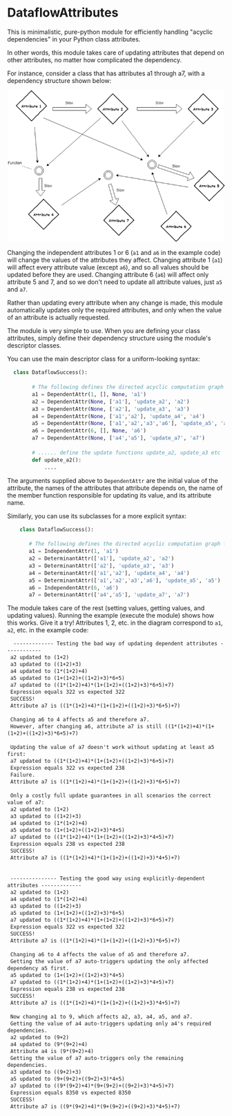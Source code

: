 # DataflowAttributes
This is minimalistic, pure-python module for efficiently handling "acyclic dependencies" in your Python class attributes.

In other words, this module takes care of updating attributes that depend on other attributes, no matter how complicated the dependency.

For instance, consider a class that has attributes a1 through a7, with a dependency structure shown below:

![Graph of Example](acyclic_dependency_example_pic.png)

Changing the independent attributes 1 or 6 (`a1` and `a6` in the example code) will change the values of the attributes they affect. Changing attribute 1 (`a1`) will affect every attribute value (except `a6`), and so all values should be updated before they are used. Changing attribute 6 (`a6`) will affect only attribute 5 and 7, and so we don't need to update all attribute values, just `a5` and `a7`.

Rather than updating every attribute when any change is made, this module automatically updates only the required attributes, and only when the value of an attribute is actually requested.

The module is very simple to use. When you are defining your class attributes, simply define their dependency structure using the module's descriptor classes. 

You can use the main descriptor class for a uniform-looking syntax:

```python
  class DataflowSuccess():

        # The following defines the directed acyclic computation graph for these attributes.
        a1 = DependentAttr(1, [], None, 'a1')
        a2 = DependentAttr(None, ['a1'], 'update_a2', 'a2')
        a3 = DependentAttr(None, ['a2'], 'update_a3', 'a3')
        a4 = DependentAttr(None, ['a1','a2'], 'update_a4', 'a4')
        a5 = DependentAttr(None, ['a1','a2','a3','a6'], 'update_a5', 'a5')
        a6 = DependentAttr(6, [], None, 'a6')
        a7 = DependentAttr(None, ['a4','a5'], 'update_a7', 'a7')

        # ...... define the update functions update_a2, update_a3 etc
        def update_a2():
            ....
 ```
 
 The arguments supplied above to `DependentAttr` are the initial value of the attribute, the names of the attributes that attribute depends on, the name of the member function responsible for updating its value, and its attribute name.
 
Similarly, you can use its subclasses for a more explicit syntax:
 
 ```python
     class DataflowSuccess():
    
        # The following defines the directed acyclic computation graph for these attributes.
        a1 = IndependentAttr(1, 'a1')
        a2 = DeterminantAttr(['a1'], 'update_a2', 'a2')
        a3 = DeterminantAttr(['a2'], 'update_a3', 'a3')
        a4 = DeterminantAttr(['a1','a2'], 'update_a4', 'a4')
        a5 = DeterminantAttr(['a1','a2','a3','a6'], 'update_a5', 'a5')
        a6 = IndependentAttr(6, 'a6')
        a7 = DeterminantAttr(['a4','a5'], 'update_a7', 'a7')
 ```
The module takes care of the rest (setting values, getting values, and updating values). Running the example (execute the module) shows how this works. Give it a try! Attributes 1, 2, etc. in the diagram correspond to `a1`, `a2`, etc. in the example code:
 
 ```
   ------------- Testing the bad way of updating dependent attributes ------------
  a2 updated to (1+2)
  a3 updated to ((1+2)+3)
  a4 updated to (1*(1+2)+4)
  a5 updated to (1+(1+2)+((1+2)+3)*6+5)
  a7 updated to ((1*(1+2)+4)*(1+(1+2)+((1+2)+3)*6+5)+7)
  Expression equals 322 vs expected 322
  SUCCESS!
  Attribute a7 is ((1*(1+2)+4)*(1+(1+2)+((1+2)+3)*6+5)+7)

  Changing a6 to 4 affects a5 and therefore a7.
  However, after changing a6, attribute a7 is still ((1*(1+2)+4)*(1+(1+2)+((1+2)+3)*6+5)+7)

  Updating the value of a7 doesn't work without updating at least a5 first:
  a7 updated to ((1*(1+2)+4)*(1+(1+2)+((1+2)+3)*6+5)+7)
  Expression equals 322 vs expected 238
  Failure.
  Attribute a7 is ((1*(1+2)+4)*(1+(1+2)+((1+2)+3)*6+5)+7)

  Only a costly full update guarantees in all scenarios the correct value of a7:
  a2 updated to (1+2)
  a3 updated to ((1+2)+3)
  a4 updated to (1*(1+2)+4)
  a5 updated to (1+(1+2)+((1+2)+3)*4+5)
  a7 updated to ((1*(1+2)+4)*(1+(1+2)+((1+2)+3)*4+5)+7)
  Expression equals 238 vs expected 238
  SUCCESS!
  Attribute a7 is ((1*(1+2)+4)*(1+(1+2)+((1+2)+3)*4+5)+7)


  --------------- Testing the good way using explicitly-dependent attributes -------------
  a2 updated to (1+2)
  a4 updated to (1*(1+2)+4)
  a3 updated to ((1+2)+3)
  a5 updated to (1+(1+2)+((1+2)+3)*6+5)
  a7 updated to ((1*(1+2)+4)*(1+(1+2)+((1+2)+3)*6+5)+7)
  Expression equals 322 vs expected 322
  SUCCESS!
  Attribute a7 is ((1*(1+2)+4)*(1+(1+2)+((1+2)+3)*6+5)+7)

  Changing a6 to 4 affects the value of a5 and therefore a7.
  Getting the value of a7 auto-triggers updating the only affected dependency a5 first.
  a5 updated to (1+(1+2)+((1+2)+3)*4+5)
  a7 updated to ((1*(1+2)+4)*(1+(1+2)+((1+2)+3)*4+5)+7)
  Expression equals 238 vs expected 238
  SUCCESS!
  Attribute a7 is ((1*(1+2)+4)*(1+(1+2)+((1+2)+3)*4+5)+7)

  Now changing a1 to 9, which affects a2, a3, a4, a5, and a7.
  Getting the value of a4 auto-triggers updating only a4's required dependencies.
  a2 updated to (9+2)
  a4 updated to (9*(9+2)+4)
  Attribute a4 is (9*(9+2)+4)
  Getting the value of a7 auto-triggers only the remaining dependencies.
  a3 updated to ((9+2)+3)
  a5 updated to (9+(9+2)+((9+2)+3)*4+5)
  a7 updated to ((9*(9+2)+4)*(9+(9+2)+((9+2)+3)*4+5)+7)
  Expression equals 8350 vs expected 8350
  SUCCESS!
  Attribute a7 is ((9*(9+2)+4)*(9+(9+2)+((9+2)+3)*4+5)+7)
  ```
